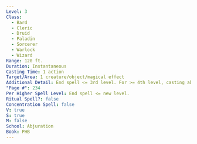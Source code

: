 ```yaml
---
Level: 3
Class:
  - Bard
  - Cleric
  - Druid
  - Paladin
  - Sorcerer
  - Warlock
  - Wizard
Range: 120 ft.
Duration: Instantaneous
Casting Time: 1 action
Target/Area: 1 creature/object/magical effect
Additional Detail: End spell <= 3rd level. For >= 4th level, casting ability check DC=10+spell level.
"Page #": 234
Per Higher Spell Level: End spell <= new level.
Ritual Spell?: false
Concentration Spell: false
V: true
S: true
M: false
School: Abjuration
Book: PHB
---
```

